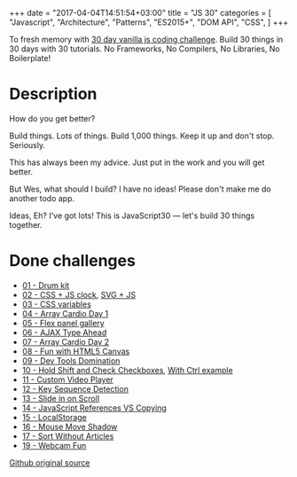 +++
date = "2017-04-04T14:51:54+03:00"
title = "JS 30"
categories = [
    "Javascript",
    "Architecture",
    "Patterns",
    "ES2015+",
    "DOM API",
    "CSS",
]
+++

To fresh memory with [30 day vanilla js coding challenge](https://javascript30.com/). Build 30 things in 30 days with 30 tutorials. No Frameworks, No Compilers, No Libraries, No Boilerplate!

<!--more-->

# Description

How do you get better?

Build things. Lots of things. Build 1,000 things. Keep it up and don't stop. Seriously.

This has always been my advice. Just put in the work and you will get better.

But Wes, what should I build? I have no ideas! Please don't make me do another todo app.

Ideas, Eh? I've got lots! This is JavaScript30 — let's build 30 things together.

# Done challenges

* [01 - Drum kit](/html/js-30/01-drum-kit/index.html)
* [02 - CSS + JS clock](/html/js-30/02-js-and-css-clock/index.html), [SVG + JS](http://thenewcode.com/943/An-SVG-Analog-Clock-In-6-Lines-of-JavaScript)
* [03 - CSS variables](/html/js-30/03-css-variables/index.html)
* [04 - Array Cardio Day 1](/html/js-30/04-array-cardio-day1/index.html)
* [05 - Flex panel gallery](/html/js-30/05-flex-panel-gallery/index.html)
* [06 - AJAX Type Ahead](/html/js-30/06-type-ahead/index.html)
* [07 - Array Cardio Day 2](/html/js-30/07-array-cardio-day2/index.html)
* [08 - Fun with HTML5 Canvas](/html/js-30/08-fun-with-html5-canvas/index.html)
* [09 - Dev Tools Domination](/html/js-30/09-dev-tools-domination/index.html)
* [10 - Hold Shift and Check Checkboxes](/html/js-30/10-hold-shift-and-check-checkboxes/index.html), [With Ctrl example](http://plnkr.co/edit/NthETyzybeilD13jen4y?p=preview)
* [11 - Custom Video Player](/html/js-30/11-custom-video-player/index.html)
* [12 - Key Sequence Detection](/html/js-30/12-key-sequence-detection/index.html)
* [13 - Slide in on Scroll](/html/js-30/13-slide-in-on-scroll/index.html)
* [14 - JavaScript References VS Copying](/html/js-30/14-js-references-vs-copying/index.html)
* [15 - LocalStorage](/html/js-30/15-local-storage/index.html)
* [16 - Mouse Move Shadow](/html/js-30/16-mouse-move-shadow/index.html)
* [17 - Sort Without Articles](/html/js-30/17-sort-without-articles/index.html)
* [19 - Webcam Fun](/html/js-30/19-webcam-fun/index.html)

[Github original source](https://github.com/wesbos/JavaScript30)
